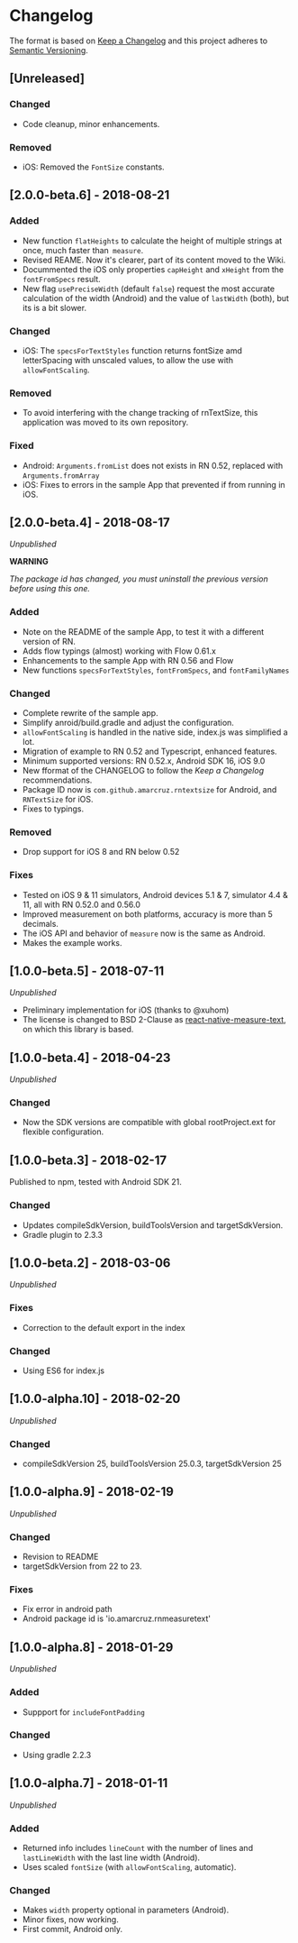 # Changelog

The format is based on [Keep a Changelog](https://keepachangelog.com/en/1.0.0/) and this project adheres to [Semantic Versioning](https://semver.org/spec/v2.0.0.html).

## [Unreleased]
### Changed
- Code cleanup, minor enhancements.

### Removed
- iOS: Removed the `FontSize` constants.

## [2.0.0-beta.6] - 2018-08-21

### Added
- New function `flatHeights` to calculate the height of multiple strings at once, much faster than` measure`.
- Revised REAME. Now it's clearer, part of its content  moved to the Wiki.
- Docummented the iOS only properties `capHeight` and `xHeight` from the `fontFromSpecs` result.
- New flag `usePreciseWidth` (default `false`) request the most accurate calculation of the width (Android) and the value of `lastWidth` (both), but its is a bit slower.

### Changed
- iOS: The `specsForTextStyles` function returns fontSize amd letterSpacing with unscaled values, to allow the use with `allowFontScaling`.

### Removed
- To avoid interfering with the change tracking of rnTextSize, this application was moved to its own repository.

### Fixed
- Android: `Arguments.fromList` does not exists in RN 0.52, replaced with `Arguments.fromArray`
- iOS: Fixes to errors in the sample App that prevented if from running in iOS.


## [2.0.0-beta.4] - 2018-08-17
_Unpublished_

**WARNING**

_The package id has changed, you must uninstall the previous version before using this one._

### Added
- Note on the README of the sample App, to test it with a different version of RN.
- Adds flow typings (almost) working with Flow 0.61.x
- Enhancements to the sample App with RN 0.56 and Flow
- New functions `specsForTextStyles`, `fontFromSpecs`, and `fontFamilyNames`

### Changed
- Complete rewrite of the sample app.
- Simplify anroid/build.gradle and adjust the configuration.
- `allowFontScaling` is handled in the native side, index.js was simplified a lot.
- Migration of example to RN 0.52 and Typescript, enhanced features.
- Minimum supported versions: RN 0.52.x, Android SDK 16, iOS 9.0
- New fformat of the CHANGELOG to follow the _Keep a Changelog_ recommendations.
- Package ID now is `com.github.amarcruz.rntextsize` for Android, and `RNTextSize` for iOS.
- Fixes to typings.

### Removed
- Drop support for iOS 8 and RN below 0.52

### Fixes
- Tested on iOS 9 & 11 simulators, Android devices 5.1 & 7, simulator 4.4 & 11, all with RN 0.52.0 and 0.56.0
- Improved measurement on both platforms, accuracy is more than 5 decimals.
- The iOS API and behavior of `measure` now is the same as Android.
- Makes the example works.

## [1.0.0-beta.5] - 2018-07-11
_Unpublished_
- Preliminary implementation for iOS (thanks to @xuhom)
- The license is changed to BSD 2-Clause as [react-native-measure-text](https://github.com/airamrguez/react-native-measure-text), on which this library is based.

## [1.0.0-beta.4] - 2018-04-23
_Unpublished_
### Changed
- Now the SDK versions are compatible with global rootProject.ext for flexible configuration.

## [1.0.0-beta.3] - 2018-02-17

Published to npm, tested with Android SDK 21.

### Changed
- Updates compileSdkVersion, buildToolsVersion and targetSdkVersion.
- Gradle plugin to 2.3.3

## [1.0.0-beta.2] - 2018-03-06
_Unpublished_
### Fixes
- Correction to the default export in the index
### Changed
- Using ES6 for index.js

## [1.0.0-alpha.10] - 2018-02-20
_Unpublished_
### Changed
- compileSdkVersion 25, buildToolsVersion 25.0.3, targetSdkVersion 25

## [1.0.0-alpha.9] - 2018-02-19
_Unpublished_
### Changed
- Revision to README
- targetSdkVersion from 22 to 23.
### Fixes
- Fix error in android path
- Android package id is 'io.amarcruz.rnmeasuretext'

## [1.0.0-alpha.8] - 2018-01-29
_Unpublished_
### Added
- Suppport for `includeFontPadding`
### Changed
- Using gradle 2.2.3

## [1.0.0-alpha.7] - 2018-01-11
_Unpublished_
### Added
- Returned info includes `lineCount` with the number of lines and `lastLineWidth` with the last line width (Android).
- Uses scaled `fontSize` (with `allowFontScaling`, automatic).
### Changed
- Makes `width` property optional in parameters (Android).
- Minor fixes, now working.
- First commit, Android only.

